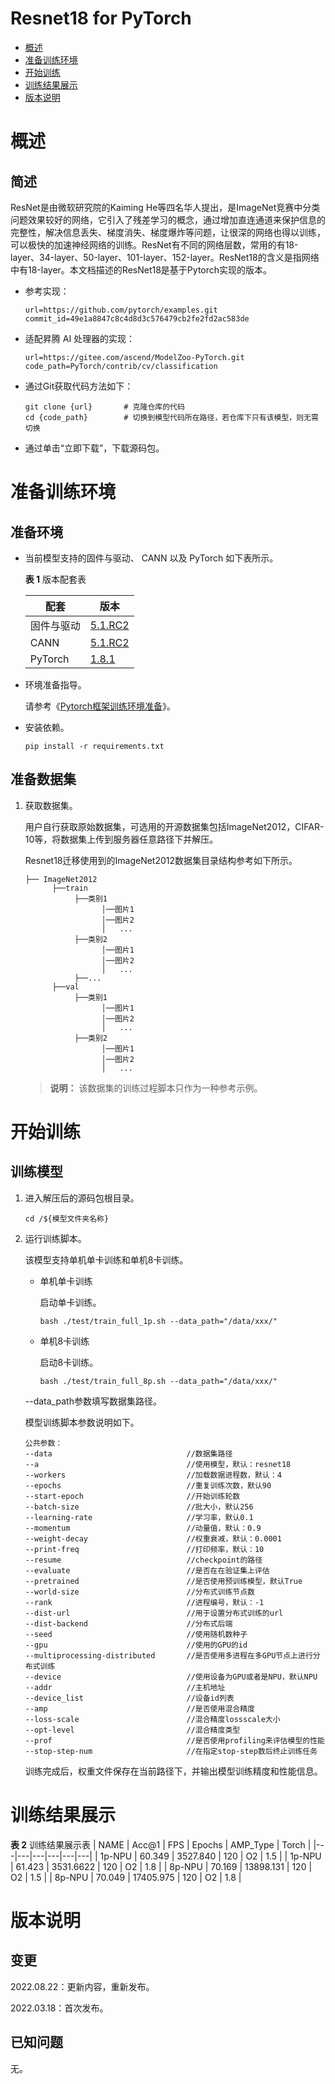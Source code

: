 # Resnet18 for PyTorch

-   [概述](概述.md)
-   [准备训练环境](准备训练环境.md)
-   [开始训练](开始训练.md)
-   [训练结果展示](训练结果展示.md)
-   [版本说明](版本说明.md)



# 概述

## 简述

ResNet是由微软研究院的Kaiming He等四名华人提出，是ImageNet竞赛中分类问题效果较好的网络，它引入了残差学习的概念，通过增加直连通道来保护信息的完整性，解决信息丢失、梯度消失、梯度爆炸等问题，让很深的网络也得以训练，可以极快的加速神经网络的训练。ResNet有不同的网络层数，常用的有18-layer、34-layer、50-layer、101-layer、152-layer。ResNet18的含义是指网络中有18-layer。本文档描述的ResNet18是基于Pytorch实现的版本。


- 参考实现：

  ```
  url=https://github.com/pytorch/examples.git
  commit_id=49e1a8847c8c4d8d3c576479cb2fe2fd2ac583de
  ```

- 适配昇腾 AI 处理器的实现：

  ```
  url=https://gitee.com/ascend/ModelZoo-PyTorch.git
  code_path=PyTorch/contrib/cv/classification
  ```
  
- 通过Git获取代码方法如下：

  ```
  git clone {url}       # 克隆仓库的代码
  cd {code_path}        # 切换到模型代码所在路径，若仓库下只有该模型，则无需切换
  ```
  
- 通过单击“立即下载”，下载源码包。

# 准备训练环境

## 准备环境

- 当前模型支持的固件与驱动、 CANN 以及 PyTorch 如下表所示。

  **表 1**  版本配套表


  | 配套       | 版本                                                         |
  | ---------- | ------------------------------------------------------------ |
  | 固件与驱动 | [5.1.RC2](https://www.hiascend.com/hardware/firmware-drivers?tag=commercial) |
  | CANN       | [5.1.RC2](https://www.hiascend.com/software/cann/commercial?version=5.1.RC2) |
  | PyTorch    | [1.8.1](https://gitee.com/ascend/pytorch/tree/master/)|

- 环境准备指导。

  请参考《[Pytorch框架训练环境准备](https://www.hiascend.com/document/detail/zh/ModelZoo/pytorchframework/ptes)》。
  
- 安装依赖。

  ```
  pip install -r requirements.txt
  ```


## 准备数据集

1. 获取数据集。

   用户自行获取原始数据集，可选用的开源数据集包括ImageNet2012，CIFAR-10等，将数据集上传到服务器任意路径下并解压。

   Resnet18迁移使用到的ImageNet2012数据集目录结构参考如下所示。

   ```
   ├── ImageNet2012
         ├──train
              ├──类别1
                    │──图片1
                    │──图片2
                    │   ...       
              ├──类别2
                    │──图片1
                    │──图片2
                    │   ...   
              ├──...                     
         ├──val  
              ├──类别1
                    │──图片1
                    │──图片2
                    │   ...       
              ├──类别2
                    │──图片1
                    │──图片2
                    │   ...              
   ```

   > **说明：** 
   >该数据集的训练过程脚本只作为一种参考示例。




# 开始训练

## 训练模型

1. 进入解压后的源码包根目录。

   ```
   cd /${模型文件夹名称}
   ```

2. 运行训练脚本。

   该模型支持单机单卡训练和单机8卡训练。

   - 单机单卡训练

     启动单卡训练。

     ```
     bash ./test/train_full_1p.sh --data_path="/data/xxx/" 
     ```

   - 单机8卡训练

     启动8卡训练。

     ```
     bash ./test/train_full_8p.sh --data_path="/data/xxx/"
     ```

   --data_path参数填写数据集路径。

   模型训练脚本参数说明如下。

   ```
   公共参数：
   --data                              //数据集路径
   --a                                 //使用模型，默认：resnet18
   --workers                           //加载数据进程数，默认：4
   --epochs                            //重复训练次数，默认90
   --start-epoch                       //开始训练轮数
   --batch-size                        //批大小，默认256
   --learning-rate                     //学习率，默认0.1
   --momentum                          //动量值，默认：0.9
   --weight-decay                      //权重衰减，默认：0.0001
   --print-freq                        //打印频率，默认：10
   --resume                            //checkpoint的路径
   --evaluate                          //是否在在验证集上评估
   --pretrained                        //是否使用预训练模型，默认True
   --world-size                        //分布式训练节点数
   --rank                              //进程编号，默认：-1
   --dist-url                          //用于设置分布式训练的url
   --dist-backend                      //分布式后端
   --seed                              //使用随机数种子
   --gpu                               //使用的GPU的id
   --multiprocessing-distributed       //是否使用多进程在多GPU节点上进行分布式训练
   --device                            //使用设备为GPU或者是NPU，默认NPU
   --addr                              //主机地址
   --device_list                       //设备id列表
   --amp                               //是否使用混合精度
   --loss-scale                        //混合精度lossscale大小
   --opt-level                         //混合精度类型
   --prof                              //是否使用profiling来评估模型的性能
   --stop-step-num                     //在指定stop-step数后终止训练任务
   ```
   
   训练完成后，权重文件保存在当前路径下，并输出模型训练精度和性能信息。

# 训练结果展示

**表 2**  训练结果展示表
| NAME  | Acc@1  | FPS  | Epochs  | AMP_Type  | Torch  |
|---|---|---|---|---|---|
| 1p-NPU  | 60.349  | 3527.840  | 120  | O2  | 1.5  |
| 1p-NPU  | 61.423  | 3531.6622  | 120  | O2  | 1.8  |
| 8p-NPU   | 70.169  | 13898.131  | 120  | O2  | 1.5  |
| 8p-NPU   | 70.049  | 17405.975  | 120  | O2  | 1.8  |


# 版本说明

## 变更

2022.08.22：更新内容，重新发布。

2022.03.18：首次发布。

## 已知问题

无。
